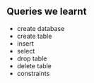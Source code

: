 ## Queries we learnt
- create database
- create table
- insert
- select
- drop table
- delete table
- constraints